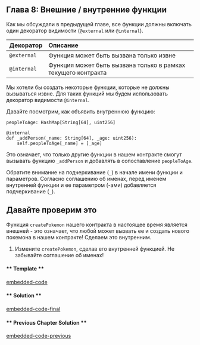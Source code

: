 <!-- Add translation for the following page: https://learn.vyperlang.org/#/1/external_internal_functions
Do NOT change the code below. The below code runs the code editor -->

## Глава 8: Внешние / внутренние функции

Как мы обсуждали в предыдущей главе, все функции должны включать один декоратор видимости (`@external` или `@internal`).

| Декоратор   | Описание                                                      |
| ----------- | :------------------------------------------------------------ |
| `@external` | Функция может быть вызвана только извне                       |
| `@internal` | Функция может быть вызвана только в рамках текущего контракта |

Мы хотели бы создать некоторые функции, которые не должны вызываться извне.
Для таких функций мы будем использовать декоратор видимости `@internal`.

Давайте посмотрим, как объявить внутреннюю функцию:

```vyper
peopleToAge: HashMap[String[64], uint256]

@internal
def _addPerson(_name: String[64], _age: uint256):
    self.peopleToAge[_name] = [_age]
```

Это означает, что только другие функции в нашем контракте смогут вызывать функцию `_addPerson` и добавлять в сопоставление `peopleToAge`.

Обратите внимание на подчеркивание (`_`) в начале имени функции и параметров. Согласно соглашению об именах, перед именем внутренней функции и ее параметром (-ами) добавляется подчеркивание (`_`).

## Давайте проверим это

Функция `createPokemon` нашего контракта в настоящее время является внешней - это означает, что любой может вызвать ее и создать нового покемона в нашем контракте! Сделаем это внутренним.

1. Измените `createPokemon`, сделав его внутренней функцией. Не забывайте соглашение об именах!

<!-- tabs:start -->

#### ** Template **

[embedded-code](../../assets/1/1.8-template-code.vy ':include :type=code embed-template')

#### ** Solution **

[embedded-code-final](../../assets/1/1.8-finished-code.vy ':include :type=code embed-final')

#### ** Previous Chapter Solution **

[embedded-code-previous](../../assets/1/1.7-finished-code.vy ':include :type=code embed-previous')

<!-- tabs:end -->
